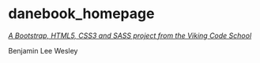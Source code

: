 # danebook_homepage

*[A Bootstrap, HTML5, CSS3 and SASS project from the Viking Code School](http://www.vikingcodeschool.com)*

Benjamin Lee Wesley